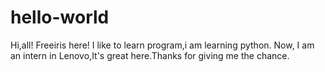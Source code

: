 # hello-world

Hi,all!
Freeiris here! I like to learn program,i am learning python.
Now, I am an intern in Lenovo,It's great here.Thanks for giving me the chance.
